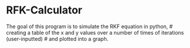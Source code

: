 # RFK-Calculator
The goal of this program is to simulate the RKF equation in python, # creating a table of the x and y values over a number of times of iterations (user-inputted) # and plotted into a graph.
